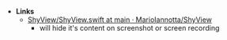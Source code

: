 - **Links**
	- [ShyView/ShyView.swift at main · MarioIannotta/ShyView](https://github.com/MarioIannotta/ShyView/blob/main/ShyView/ShyView.swift)
		- will hide it's content on screenshot or screen recording 
